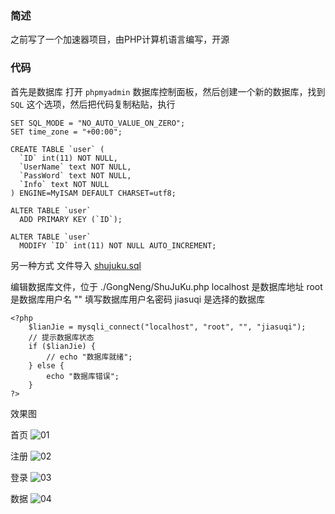 ### 简述
之前写了一个加速器项目，由PHP计算机语言编写，开源

### 代码
首先是数据库
打开 `phpmyadmin` 数据库控制面板，然后创建一个新的数据库，找到 `SQL` 这个选项，然后把代码复制粘贴，执行
```
SET SQL_MODE = "NO_AUTO_VALUE_ON_ZERO";
SET time_zone = "+00:00";

CREATE TABLE `user` (
  `ID` int(11) NOT NULL,
  `UserName` text NOT NULL,
  `PassWord` text NOT NULL,
  `Info` text NOT NULL
) ENGINE=MyISAM DEFAULT CHARSET=utf8;

ALTER TABLE `user`
  ADD PRIMARY KEY (`ID`);

ALTER TABLE `user`
  MODIFY `ID` int(11) NOT NULL AUTO_INCREMENT;
```

另一种方式 文件导入
[shujuku.sql][1]

编辑数据库文件，位于 ./GongNeng/ShuJuKu.php
localhost 是数据库地址
root 是数据库用户名
"" 填写数据库用户名密码
jiasuqi 是选择的数据库
```
<?php
    $lianJie = mysqli_connect("localhost", "root", "", "jiasuqi");
    // 提示数据库状态
    if ($lianJie) {
        // echo "数据库就绪";
    } else {
        echo "数据库错误";
    }
?>
```

效果图

首页
![01][2]

注册
![02][3]

登录
![03][4]

数据
![04][5]

  [1]: https://xlj0.com/usr/uploads/2022/05/2734992234.sql
  
  [2]: https://pic.rmb.bdstatic.com/bjh/959eeac957fd6784fd0aa6d544d2549c.png
  [3]: https://pic.rmb.bdstatic.com/bjh/f27b5409b25701fffa81bd64be11d346.png
  [4]: https://pic.rmb.bdstatic.com/bjh/44ff8a7ec91b7bcc836845d593748aab.png
  [5]: https://pic.rmb.bdstatic.com/bjh/1bd7b85cf0dad268a9ba2ef01dbb41d9.png
  [6]: https://github.com/wxilejun/jiasuqi/archive/refs/heads/main.zip
  [7]: https://github.com/wxilejun/jiasuqi
  [8]: https://gitee.com/wxilejun/jiasuqi
